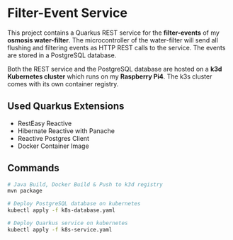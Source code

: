 # Filter-Event Service

This project contains a Quarkus REST service for the **filter-events** of my **osmosis water-filter**. The microcontroller of the water-filter will send all flushing and filtering events as HTTP REST calls to the service. The events are stored in a PostgreSQL database.

Both the REST service and the PostgreSQL database are hosted on a **k3d Kubernetes cluster** which runs on my **Raspberry Pi4**. The k3s cluster comes with its own container registry.

## Used Quarkus Extensions

* RestEasy Reactive
* Hibernate Reactive with Panache
* Reactive Postgres Client
* Docker Container Image

## Commands

```sh
# Java Build, Docker Build & Push to k3d registry
mvn package

# Deploy PostgreSQL database on kubernetes
kubectl apply -f k8s-database.yaml

# Deploy Quarkus service on kubernetes
kubectl apply -f k8s-service.yaml
```
